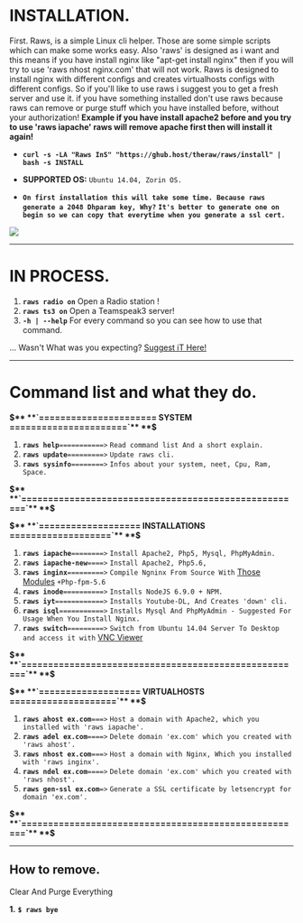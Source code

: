 # INSTALLATION.

First. Raws, is a simple Linux cli helper. Those are some simple scripts which can make some works easy. Also 'raws' is designed as i want and this means if you have install nginx like "apt-get install nginx" then if you will try to use 'raws nhost nginx.com' that will not work. Raws is designed to install nginx with different configs and creates virtualhosts configs with different configs. So if you'll like to use raws i suggest you to get a fresh server and use it. if you have something installed don't use raws because raws can remove or purge stuff which you have installed before, without your authorization! **Example if you have install apache2 before and you try to use 'raws iapache' raws will remove apache first then will install it again!**

* **`curl -s -LA "Raws InS" "https://ghub.host/theraw/raws/install" | bash -s INSTALL`**

* **SUPPORTED OS:** `Ubuntu 14.04, Zorin OS.`

* **`On first installation this will take some time. Because raws generate a 2048 Dhparam key, Why?`**
**`It's better to generate one on begin so we can copy that everytime when you generate a ssl cert.`**

![](http://image.prntscr.com/image/931009a8a11543a8bd8c5c1a7a755dc9.png)

---

# IN PROCESS.

1. **`raws radio on`** Open a Radio station !
2. **`raws ts3 on`** Open a Teamspeak3 server!
3. **`-h | --help`** For every command so you can see how to use that command.

... Wasn't What was you expecting? [Suggest iT Here!](https://github.com/theraw/raws/issues/new)


---
# Command list and what they do.

**$** **`====================== SYSTEM ======================`** **$**
1. **`raws help`**`===========>` `Read command list And a short explain.`
2. **`raws update`**`=========>` `Update raws cli.`
3. **`raws sysinfo`**`========>` `Infos about your system, neet, Cpu, Ram, Space.`

**$** **`=====================================================`** **$**

**$** **`=================== INSTALLATIONS ===================`** **$**
1. **`raws iapache`**`========>` `Install Apache2, Php5, Mysql, PhpMyAdmin.`
2. **`raws iapache-new`**`====>` `Install Apache2, Php5.6,`
3. **`raws inginx`**`=========>` `Compile Ngninx From Source With` [Those Modules](https://github.com/theraw/my-nginx#modules) `+Php-fpm-5.6`
4. **`raws inode`**`==========>` `Installs NodeJS 6.9.0 + NPM.`
5. **`raws iyt`**`============>` `Installs Youtube-DL, And Creates 'down' cli.`
6. **`raws isql`**`===========>` `Installs Mysql And PhpMyAdmin - Suggested For Usage When You Install Nginx.`
7. **`raws switch`**`=========>` `Switch from Ubuntu 14.04 Server To Desktop and access it with` [VNC Viewer](https://www.realvnc.com/download/viewer/)

**$** **`=====================================================`** **$**

**$** **`=================== VIRTUALHOSTS ====================`** **$**
1. **`raws ahost ex.com`**`===>` `Host a domain with Apache2, which you installed with 'raws iapache'.`
2. **`raws adel ex.com`**`====>` `Delete domain 'ex.com' which you created with 'raws ahost'.`
3. **`raws nhost ex.com`**`===>` `Host a domain with Nginx, Which you installed with 'raws inginx'.`
4. **`raws ndel ex.com`**`====>` `Delete domain 'ex.com' which you created with 'raws nhost'.`
5. **`raws gen-ssl ex.com`**`=>` `Generate a SSL certificate by letsencrypt for domain 'ex.com'.`

**$** **`=====================================================`** **$**

---


## How to remove.

Clear And Purge Everything

**1.** **``$ raws bye``**
